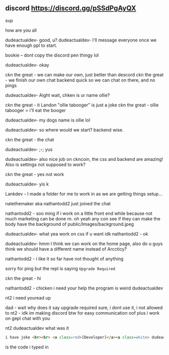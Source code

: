 
## discord https://discord.gg/pSSdPgAyQX
sup

how are you all

dudeactualdev- good, u?
dudeactualdev- I'll message everyone once we have enough ppl to start.

bookie – dont copy the discord pen thingy lol

dudeactualdev- okay

ckn the great - we can make our own, just better than descord
ckn the great - we finish our own chat backend quick so we can chat on there, and no pings

dudeactualdev- Aight
wait, chken is ur name ollie?

ckn the great - it Landon "ollie tabooger" is just a joke
ckn the great - ollie tabooger = i'll eat the booger

dudeactualdev- my dogs name is ollie lol

dudeactualdev- so where would we start? backend wise.

ckn the great - the chat

dudeactualdev- ;-; yus

dudeactualdev- also nice job on ckncoin, the css and backend are amazing! Also is settings not supposed to work?

ckn the great - yes not work

dudeactualdev- yis k

Lankdev - I made a folder for me to work in as we are getting things setup...

natethemaker aka nathantodd2 just joined the chat

nathantodd2 - soo ming if i work on a little front end while because not much marketing can be done rn. oh yeah any con see if they can make the body have the background of public/Images/background.jpeg

dudeactualdev- what
yea work on css if u want idk
nathantodd2 - ok

dudeactualdev- hmm I think we can work on the home page, also do u guys think we should have a different name instead of Arccticy?

nathantodd2 - i like it so far have not thought of anything

sorry for ping but the repl is saying `Upgrade Required`

ckn the great - hi 

nathantodd2 - chicken i need your help the program is weird dudeactualdev

nt2 i need youread up

dad - wait why does it say upgrade required sure, i dont use it, i not allowed to
nt2 - idk im making discord btw for easy communication oof plus i work on gepl chat with you

nt2 dudeactualdev what was it

```html
i have joke <br><br> <a class=red>[Developer]</a><a class=white> dudeactualdev: i dont care</a>
```
is the code i typed in